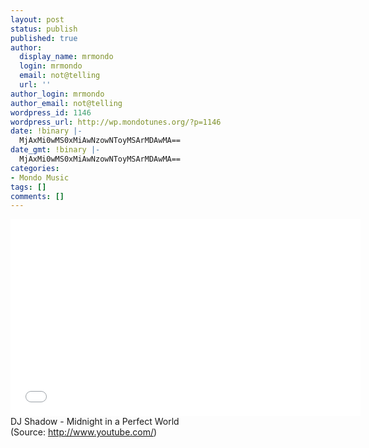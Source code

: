 ```yaml
---
layout: post
status: publish
published: true
author:
  display_name: mrmondo
  login: mrmondo
  email: not@telling
  url: ''
author_login: mrmondo
author_email: not@telling
wordpress_id: 1146
wordpress_url: http://wp.mondotunes.org/?p=1146
date: !binary |-
  MjAxMi0wMS0xMiAwNzowNToyMSArMDAwMA==
date_gmt: !binary |-
  MjAxMi0wMS0xMiAwNzowNToyMSArMDAwMA==
categories:
- Mondo Music
tags: []
comments: []
---
```

<iframe width="560" height="315" src="//www.youtube.com/embed/nmzHRGoKca0" frameborder="0"> </iframe>
DJ Shadow - Midnight in a Perfect World
<div class="attribution">(<span>Source:</span> <a href="http://www.youtube.com/">http://www.youtube.com/</a>)</div>
